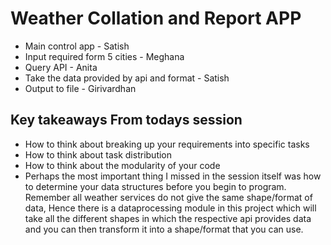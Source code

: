 # Weather Collation and Report APP

* Main control app - Satish
* Input required form 5 cities - Meghana
* Query API - Anita
* Take the data provided by api and format - Satish 
* Output to file - Girivardhan


## Key takeaways From todays session

* How to think about breaking up your requirements into specific tasks
* How to think about task distribution
* How to think about the modularity of your code
* Perhaps the most important thing I missed in the session itself was how to determine your data structures before you begin to program. Remember all weather services do not give the same shape/format of data, Hence there is a dataprocessing module in this project which will take all the different shapes in which the respective api provides data and you can then transform it into a shape/format that you can use.
